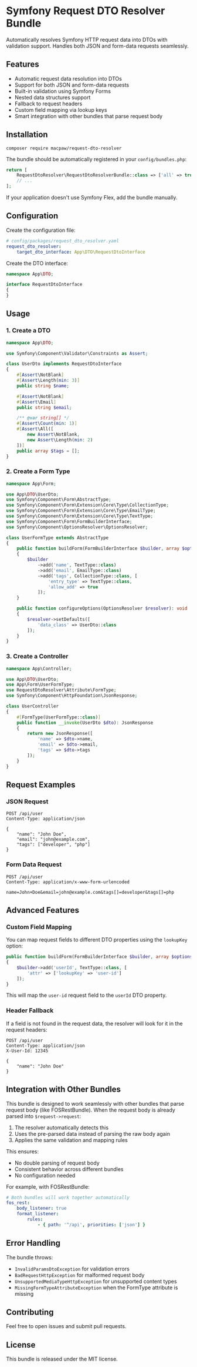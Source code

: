# Symfony Request DTO Resolver Bundle

Automatically resolves Symfony HTTP request data into DTOs with validation support. Handles both JSON and form-data requests seamlessly.

## Features

- Automatic request data resolution into DTOs
- Support for both JSON and form-data requests
- Built-in validation using Symfony Forms
- Nested data structures support
- Fallback to request headers
- Custom field mapping via lookup keys
- Smart integration with other bundles that parse request body

## Installation

```console
composer require macpaw/request-dto-resolver
```

The bundle should be automatically registered in your `config/bundles.php`:

```php
return [
    RequestDtoResolver\RequestDtoResolverBundle::class => ['all' => true],
    // ...
];
```

If your application doesn't use Symfony Flex, add the bundle manually.

## Configuration

Create the configuration file:

```yaml
# config/packages/request_dto_resolver.yaml
request_dto_resolver:
    target_dto_interface: App\DTO\RequestDtoInterface
```

Create the DTO interface:

```php
namespace App\DTO;

interface RequestDtoInterface
{
}
```

## Usage

### 1. Create a DTO

```php
namespace App\DTO;

use Symfony\Component\Validator\Constraints as Assert;

class UserDto implements RequestDtoInterface
{
    #[Assert\NotBlank]
    #[Assert\Length(min: 3)]
    public string $name;

    #[Assert\NotBlank]
    #[Assert\Email]
    public string $email;

    /** @var string[] */
    #[Assert\Count(min: 1)]
    #[Assert\All([
        new Assert\NotBlank,
        new Assert\Length(min: 2)
    ])]
    public array $tags = [];
}
```

### 2. Create a Form Type

```php
namespace App\Form;

use App\DTO\UserDto;
use Symfony\Component\Form\AbstractType;
use Symfony\Component\Form\Extension\Core\Type\CollectionType;
use Symfony\Component\Form\Extension\Core\Type\EmailType;
use Symfony\Component\Form\Extension\Core\Type\TextType;
use Symfony\Component\Form\FormBuilderInterface;
use Symfony\Component\OptionsResolver\OptionsResolver;

class UserFormType extends AbstractType
{
    public function buildForm(FormBuilderInterface $builder, array $options): void
    {
        $builder
            ->add('name', TextType::class)
            ->add('email', EmailType::class)
            ->add('tags', CollectionType::class, [
                'entry_type' => TextType::class,
                'allow_add' => true
            ]);
    }

    public function configureOptions(OptionsResolver $resolver): void
    {
        $resolver->setDefaults([
            'data_class' => UserDto::class
        ]);
    }
}
```

### 3. Create a Controller

```php
namespace App\Controller;

use App\DTO\UserDto;
use App\Form\UserFormType;
use RequestDtoResolver\Attribute\FormType;
use Symfony\Component\HttpFoundation\JsonResponse;

class UserController
{
    #[FormType(UserFormType::class)]
    public function __invoke(UserDto $dto): JsonResponse
    {
        return new JsonResponse([
            'name' => $dto->name,
            'email' => $dto->email,
            'tags' => $dto->tags
        ]);
    }
}
```

## Request Examples

### JSON Request

```http
POST /api/user
Content-Type: application/json

{
    "name": "John Doe",
    "email": "john@example.com",
    "tags": ["developer", "php"]
}
```

### Form Data Request

```http
POST /api/user
Content-Type: application/x-www-form-urlencoded

name=John+Doe&email=john@example.com&tags[]=developer&tags[]=php
```

## Advanced Features

### Custom Field Mapping

You can map request fields to different DTO properties using the `lookupKey` option:

```php
public function buildForm(FormBuilderInterface $builder, array $options): void
{
    $builder->add('userId', TextType::class, [
        'attr' => ['lookupKey' => 'user-id']
    ]);
}
```

This will map the `user-id` request field to the `userId` DTO property.

### Header Fallback

If a field is not found in the request data, the resolver will look for it in the request headers:

```http
POST /api/user
Content-Type: application/json
X-User-Id: 12345

{
    "name": "John Doe"
}
```

## Integration with Other Bundles

This bundle is designed to work seamlessly with other bundles that parse request body (like FOSRestBundle). When the request body is already parsed into `$request->request`:

1. The resolver automatically detects this
2. Uses the pre-parsed data instead of parsing the raw body again
3. Applies the same validation and mapping rules

This ensures:
- No double parsing of request body
- Consistent behavior across different bundles
- No configuration needed

For example, with FOSRestBundle:
```yaml
# Both bundles will work together automatically
fos_rest:
    body_listener: true
    format_listener:
        rules:
            - { path: '^/api', priorities: ['json'] }
```

## Error Handling

The bundle throws:

- `InvalidParamsDtoException` for validation errors
- `BadRequestHttpException` for malformed request body
- `UnsupportedMediaTypeHttpException` for unsupported content types
- `MissingFormTypeAttributeException` when the FormType attribute is missing

## Contributing

Feel free to open issues and submit pull requests.

## License

This bundle is released under the MIT license.
